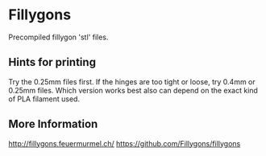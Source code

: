 Fillygons
=========

Precompiled fillygon 'stl' files.


Hints for printing
------------------

Try the 0.25mm files first. If the hinges are too tight or loose,
try 0.4mm or 0.25mm files. Which version works best also can depend
on the exact kind of PLA filament used.


More Information
----------------

  http://fillygons.feuermurmel.ch/
  https://github.com/Fillygons/fillygons
